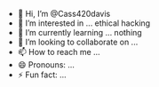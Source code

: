 - 👋 Hi, I’m @Cass420davis
- 👀 I’m interested in ... ethical hacking 
- 🌱 I’m currently learning ... nothing
- 💞️ I’m looking to collaborate on ...
- 📫 How to reach me ...
- 😄 Pronouns: ...
- ⚡ Fun fact: ...

<!---
Cass420davis/Cass420davis is a ✨ special ✨ repository because its `README.md` (this file) appears on your GitHub profile.
You can click the Preview link to take a look at your changes.
--->
